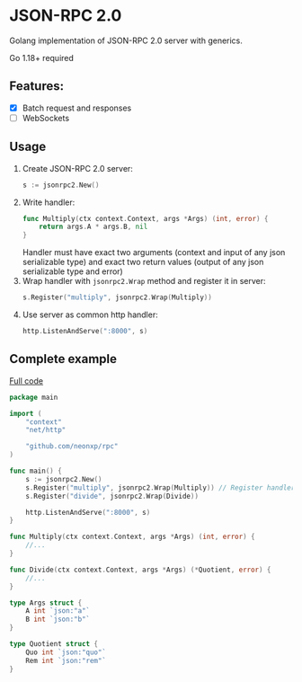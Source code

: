 # JSON-RPC 2.0

Golang implementation of JSON-RPC 2.0 server with generics.

Go 1.18+ required

## Features:

- [x] Batch request and responses
- [ ] WebSockets 

## Usage

1. Create JSON-RPC 2.0 server:
    ```go
    s := jsonrpc2.New()
    ```
2. Write handler:
    ```go
    func Multiply(ctx context.Context, args *Args) (int, error) {
        return args.A * args.B, nil
    }
    ```
   Handler must have exact two arguments (context and input of any json serializable type) and exact two return values (output of any json serializable type and error)
3. Wrap handler with `jsonrpc2.Wrap` method and register it in server:
    ```go
    s.Register("multiply", jsonrpc2.Wrap(Multiply))
    ```
4. Use server as common http handler:
    ```go
    http.ListenAndServe(":8000", s)
    ```

## Complete example

[Full code](/examples/http)

```go
package main

import (
	"context"
	"net/http"

	"github.com/neonxp/rpc"
)

func main() {
	s := jsonrpc2.New()
	s.Register("multiply", jsonrpc2.Wrap(Multiply)) // Register handlers
	s.Register("divide", jsonrpc2.Wrap(Divide))

	http.ListenAndServe(":8000", s)
}

func Multiply(ctx context.Context, args *Args) (int, error) {
    //...
}

func Divide(ctx context.Context, args *Args) (*Quotient, error) {
    //...
}

type Args struct {
	A int `json:"a"`
	B int `json:"b"`
}

type Quotient struct {
	Quo int `json:"quo"`
	Rem int `json:"rem"`
}

```